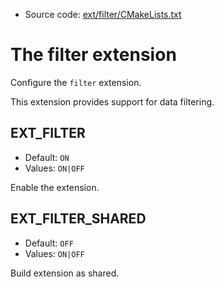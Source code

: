 <!-- This is auto-generated file. -->
* Source code: [ext/filter/CMakeLists.txt](https://github.com/petk/php-build-system/blob/master/cmake/ext/filter/CMakeLists.txt)

# The filter extension

Configure the `filter` extension.

This extension provides support for data filtering.

## EXT_FILTER

* Default: `ON`
* Values: `ON|OFF`

Enable the extension.

## EXT_FILTER_SHARED

* Default: `OFF`
* Values: `ON|OFF`

Build extension as shared.
